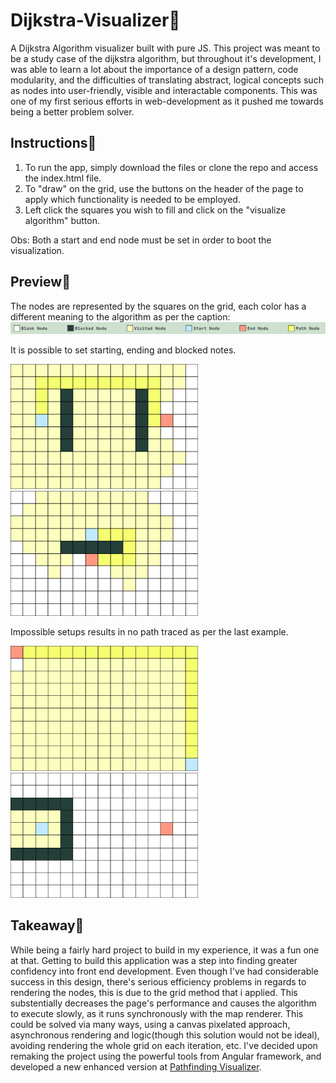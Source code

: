 # Dijkstra-Visualizer🏴

A Dijkstra Algorithm visualizer built with pure JS. This project was meant to be a study case of the dijkstra algorithm, but throughout it's development, 
I was able to learn a lot about the importance of a design pattern, code modularity, and the difficulties of translating abstract, logical concepts such 
as nodes into user-friendly, visible and interactable components. This was one of my first serious efforts in web-development as it pushed me 
towards being a better problem solver.

## Instructions🏴

1) To run the app, simply download the files or clone the repo and access the index.html file.
2) To "draw" on the grid, use the buttons on the header of the page to apply which functionality is needed to be employed.
3) Left click the squares you wish to fill and click on the "visualize algorithm" button.
   
Obs: Both a start and end node must be set in order to boot the visualization.

## Preview🏴

The nodes are represented by the squares on the grid, each color has a different meaning to the algorithm as per the caption:
<img src="images/caption.png" alt="caption">

It is possible to set starting, ending and blocked notes.
<div>
  <img height="200px" src="images/alg-pic1 - Copia.png" alt="algorithm image 1">
  <img height="200px" src="images/alg-pic2 - Copia.png" alt="algorithm image 2">
</div>

Impossible setups results in no path traced as per the last example.
<div>
  <img height="200px" src="images/alg-pic4.png" alt="algorithm image 3">
  <img height="200px" src="images/alg-pic3.png" alt="algorithm image 4">
</div>

## Takeaway🚩

While being a fairly hard project to build in my experience, it was a fun one at that. Getting to build this application was a step into finding greater 
confidency into front end development. Even though I've had considerable success in this design, there's serious efficiency problems in regards to rendering
the nodes, this is due to the grid method that i applied. This substentially decreases the page's performance and causes the algorithm to execute slowly, as it
runs synchronously with the map renderer. This could be solved via many ways, using a canvas pixelated approach, asynchronous rendering and logic(though this
solution would not be ideal), avoiding rendering the whole grid on each iteration, etc. I've decided upon remaking the project using the powerful tools from 
Angular framework, and developed a new enhanced version at <a href="https://github.com/MiguelFirmino/pathfinding-visualizer">Pathfinding Visualizer</a>.
